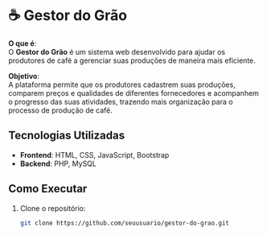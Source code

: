 # ☕ Gestor do Grão

**O que é**:  
O **Gestor do Grão** é um sistema web desenvolvido para ajudar os produtores de café a gerenciar suas produções de maneira mais eficiente.

**Objetivo**:  
A plataforma permite que os produtores cadastrem suas produções, comparem preços e qualidades de diferentes fornecedores e acompanhem o progresso das suas atividades, trazendo mais organização para o processo de produção de café.

## Tecnologias Utilizadas
- **Frontend**: HTML, CSS, JavaScript, Bootstrap
- **Backend**: PHP, MySQL

## Como Executar
1. Clone o repositório:
   ```bash
   git clone https://github.com/seuusuario/gestor-do-grao.git
